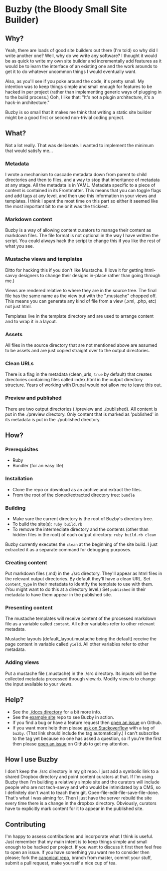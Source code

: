 # Buzby (the Bloody Small Site Builder)

## Why?

Yeah, there are loads of good site builders out there (I'm told) so why did I write another one? Well, why do we write any software? I thought it would be as quick to write my own site builder and incrementally add features as it would be to learn the interface of an existing one and the work arounds to get it to do whatever uncommon things I would eventually want.

Also, as you'll see if you poke around the code, it's pretty small. My intention was to keep things simple and small enough for features to be hacked in per project (rather than implementing generic ways of plugging in to the build process.) Ooh, I like that: "It's not a plugin architecture, it's a hack-in architecture."

Buzby is so small that it makes me think that writing a static site builder might be a good first or second non-trivial coding project.

## What?

Not a lot really. That was deliberate. I wanted to implement the minimum that would satisfy me...

### Metadata
I wrote a mechanism to cascade metadata down from parent to child directories and then to files, and a way to stop that inheritance of metadata at any stage. All the metadata is in YAML. Metadata specific to a piece of content is contained in its Frontmatter. This means that you can toggle flags and add tags at any level, and then use this information in your views and templates. I think I spent the most time on this part so either it seemed like the most important bit to me or it was the trickiest.

### Markdown content
Buzby is a way of allowing content curators to manage their content as markdown files. The file format is not optional in the way I have written the script.  You could always hack the script to change this if you like the rest of what you see.

### Mustache views and templates
Ditto for hacking this if you don't like Mustache. (I love it for getting html-savvy designers to change their designs in-place rather than going through me.)

Views are rendered relative to where they are in the source tree. The final file has the same name as the view but with the ".mustache" chopped off. This means you can generate any kind of file from a view (.xml, .php, etc) not just html.

Templates live in the template directory and are used to arrange content and to wrap it in a layout.

### Assets
All files in the source directory that are not mentioned above are assumed to be assets and are just copied straight over to the output directories.

### Clean URLs
There is a flag in the metadata (clean_urls, `true` by default) that creates directories containing files called index.html in the output directory structure. Years of working with Drupal would not allow me to leave this out.

### Preview and published
There are two output directories (./preview and ./published). All content is put in the ./preview directory. Only content that is marked as 'published' in its metadata is put in the ./published directory.

## How?

### Prerequisites
* Ruby
* Bundler (for an easy life)

### Installation

* Clone the repo or download as an archive and extract the files.
* From the root of the cloned/extracted directory tree: `bundle`

### Building

* Make sure the current directory is the root of Buzby's directory tree.
* To build the site(s): `ruby build.rb`
* To remove the intermediate directory and the contents (other than hidden files in the root) of each output directory: `ruby build.rb clean`

Buzby currently executes the `clean` at the beginning of the site build. I just extracted it as a separate command for debugging purposes.

### Creating content

Put markdown files (.md) in the ./src directory. They'll appear as html files in the relevant output directories. By default they'll have a clean URL. Set `content_type` in their metadata to identify the template to use with them. (You might want to do this at a directory level.) Set `published` in their metadata to have them appear in the published site.

### Presenting content

The mustache templates will receive content of the processed markdown file as a variable called `content`. All other variables refer to other relevant metadata.

Mustache layouts (default_layout.mustache being the default) receive the page content in variable called `yield`. All other variables refer to other metadata.

### Adding views

Put a mustache file (.mustache) in the ./src directory. Its inputs will be the collected metadata processed through view.rb. Modify view.rb to change the input available to your views.

## Help?

* See the [./docs directory](https://github.com/crantok/buzby/tree/master/docs) for a bit more info.
* See the [example site](https://github.com/crantok/buzby-example) repo to see Buzby in action.
* If you find a bug or have a feature request then [open an issue](https://github.com/crantok/buzby/issues) on Github.
* If you want more help then please [ask on Stackoverflow](http://stackoverflow.com/questions/ask?tags=buzby) with a tag of `buzby`. (That link should include the tag automatically.) I can't subscribe to the tag yet because no one has asked a question, so if you're the first then please [open an issue](https://github.com/crantok/buzby/issues) on Github to get my attention.

## How I use Buzby

I don't keep the ./src directory in my git repo. I just add a symbolic link to a shared Dropbox directory and point content curators at that. If I'm using Buzby then I'm building a relatively simple site and the curators will include people who are not tech-savvy and who would be intimidated by a CMS, so I definitely don't want to teach them git. Open-file-edit-file-save-file-done. That's what I was aiming for. Then I just have the server rebuild the site every time there is a change in the dropbox directory. Obviously, curators have to explicitly mark content for it to appear in the published site.

## Contributing
I'm happy to assess contributions and incorporate what I think is useful. Just remember that my main intent is to keep things simple and small enough to be hacked per project. If you want to discuss it first then feel free to open an issue. If you have something you want me to consider then please; fork the [canonical repo](https://github.com/crantok/buzby), branch from master, commit your stuff, submit a pull request, make yourself a nice cup of tea.
